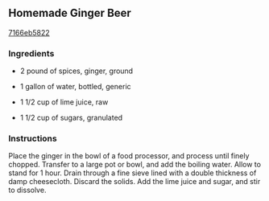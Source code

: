 ## Homemade Ginger Beer

[7166eb5822](http://www.epicurious.com/recipes/food/views/homemade-ginger-beer-393217)

### Ingredients

 - 2 pound of spices, ginger, ground

 - 1 gallon of water, bottled, generic

 - 1 1/2 cup of lime juice, raw

 - 1 1/2 cup of sugars, granulated

### Instructions

Place the ginger in the bowl of a food processor, and process until finely chopped. Transfer to a large pot or bowl, and add the boiling water. Allow to stand for 1 hour. Drain through a fine sieve lined with a double thickness of damp cheesecloth. Discard the solids. Add the lime juice and sugar, and stir to dissolve.